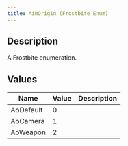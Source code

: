 ```yaml
---
title: AimOrigin (Frostbite Enum)
---
```

## Description

A Frostbite enumeration.

## Values

| Name      | Value | Description |
| --------- | ----- | ----------- |
| AoDefault | 0     |             |
| AoCamera  | 1     |             |
| AoWeapon  | 2     |             |
